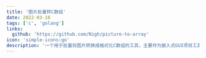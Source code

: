 ```yaml
---
title: '图片批量转C数组'
date: 2022-03-16
tags: ['c', 'golang']
links:
  github: 'https://github.com/Nigh/picture-to-array'
icon: 'simple-icons:go'
description: '一个用于批量将图片转换成格式化C数组的工具，主要作为嵌入式GUI项目工具链的一部分'
---
```

